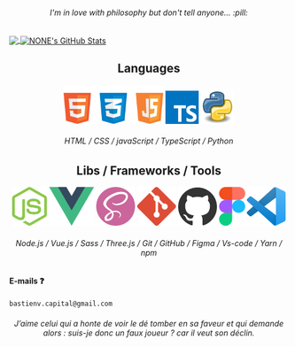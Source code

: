 <h6 align="center">I'm in love with philosophy but don't tell anyone... :pill:</h6>

<a href="https://github.com/BastienVanhove?tab=repositories">
  <img align="center" src="https://github-readme-stats.vercel.app/api/top-langs/?username=BastienVanhove&theme=radical&langs_count=5" />
</a>
<a href="https://github.com/BastienVanhove?tab=repositories">
  <img align="center" src="https://github-readme-stats.vercel.app/api?username=BastienVanhove&show_icons=true&theme=radical&line_height=27" alt="NONE's GitHub Stats" />
</a>

<h2 align="center">Languages</h2>

<div style="flex" align="center">
    <img height="70px" src="image/web.png">
    <img height="60px" src="image/ts.jpg">
    <img height="60px" src="image/python.png">
</div>
<h6 align="center">
HTML / CSS / javaScript / TypeScript / Python
</h6>

<h2 align="center">Libs / Frameworks / Tools</h2>
<div style="flex" align="center">
    <img height="70px" src="image/node.png">
    <img height="70px" src="image/vue.png">
    <img height="70px" src="image/sass.png">
    <img height="70px" src="image/git.png">
    <img height="70px" src="image/GitHub.png">
    <img height="70px" src="image/figma.png">
    <img height="70px" src="image/vsCode.png">
</div>
<h6 align="center">Node.js / Vue.js / Sass / Three.js / Git / GitHub / Figma / Vs-code / Yarn / npm</h6>

#### E-mails :question:
    bastienv.capital@gmail.com

<h6 align="center"> 
J’aime celui qui a honte de voir le dé tomber en sa faveur et qui demande alors : suis-je donc un faux joueur ? car il veut son déclin.
</h6>
